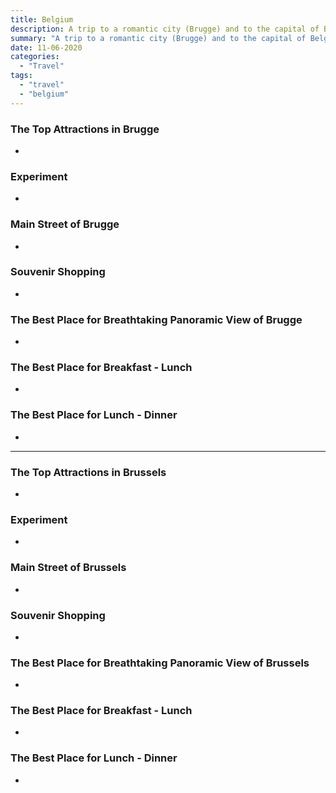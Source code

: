 ```yaml
---
title: Belgium
description: A trip to a romantic city (Brugge) and to the capital of Belgium (Brussels)
summary: "A trip to a romantic city (Brugge) and to the capital of Belgium (Brussels)"
date: 11-06-2020
categories:
  - "Travel"
tags:
  - "travel"
  - "belgium"
---
```


### The Top Attractions in Brugge

- []()

### Experiment

- []()

### Main Street of Brugge

- []()

### Souvenir Shopping

- []()

### The Best Place for Breathtaking Panoramic View of Brugge

- []()

### The Best Place for Breakfast - Lunch

- []()

### The Best Place for Lunch - Dinner

- []()

---

### The Top Attractions in Brussels

- []()

### Experiment

- []()

### Main Street of Brussels

- []()

### Souvenir Shopping

- []()

### The Best Place for Breathtaking Panoramic View of Brussels

- []()

### The Best Place for Breakfast - Lunch

- []()

### The Best Place for Lunch - Dinner

- []()